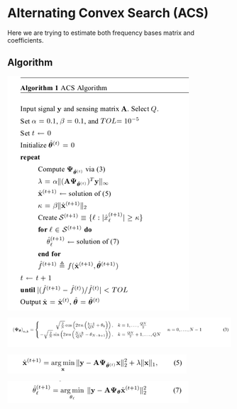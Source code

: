 # Alternating Convex Search (ACS)

Here we are trying to estimate both frequency bases matrix and coefficients.

## Algorithm

![Algo Image](readmeImages/algo.png)

![Algo Image](readmeImages/eq3.png)

![Algo Image](readmeImages/eq5.png)

![Algo Image](readmeImages/eq7.png)



